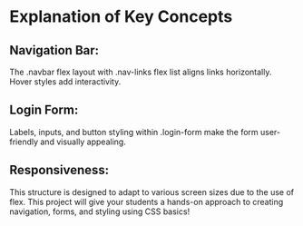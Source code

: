 # Explanation of Key Concepts
## Navigation Bar:
The .navbar flex layout with .nav-links flex list aligns links horizontally. Hover styles add interactivity.
## Login Form:
Labels, inputs, and button styling within .login-form make the form user-friendly and visually appealing.
## Responsiveness:
This structure is designed to adapt to various screen sizes due to the use of flex.
This project will give your students a hands-on approach to creating navigation, forms, and styling using CSS basics!
